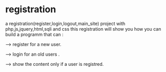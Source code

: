 # registration
a registration(register,login,logout,main_site) project with php,js,jquery,html,sqli and css
this registration will show you how you can build a programm that can :

--> register for a new user.

--> login for an old users .

--> show the content only if a user is registred.
